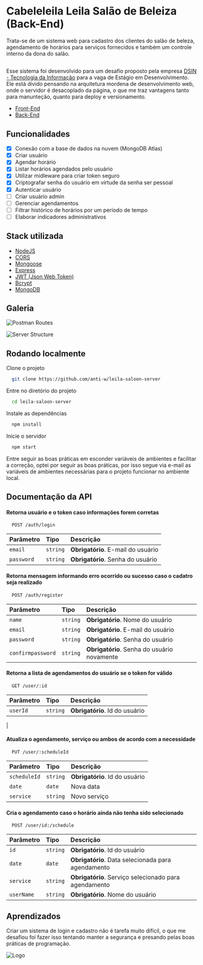 
# Cabeleleila Leila Salão de Beleiza (Back-End)

Trata-se de um sistema web para cadastro dos clientes do salão de beleza, agendamento de horários para serviços fornecidos e também um controle interno da dona do salão.


##

Esse sistema foi desenvolvido para um desafio proposto pela empresa [DSIN - Tecnologia da Informação](https://www.dsin.com.br/) para a vaga de Estágio em Desenvolvimento. Ele está divido pensando na arquitetura mordena de desenvolvimento web, onde o servidor é desacoplado da página, o que me traz vantagens tanto para manunteção, quanto para deploy e versionamento. 
- [Front-End](https://github.com/anti-w/leila-saloon-web)
- [Back-End](https://github.com/anti-w/leila-saloon-server)



## Funcionalidades

- [x]  Conexão com a base de dados na nuvem (MongoDB Atlas)
- [x]  Criar usuário
- [x]  Agendar horário
- [x]  Listar horários agendados pelo usuário
- [x]  Utilizar midleware para criar token seguro
- [x]  Criptografar senha do usuário em virtude da senha ser pessoal
- [x]  Autenticar usuário
- [ ]  Criar usuário admin
- [ ]  Gerenciar agendamentos
- [ ]  Filtrar histórico de horários por um período de tempo
- [ ]  Elaborar indicadores administrativos 

## Stack utilizada


- [NodeJS](https://nodejs.org/)
- [CORS](https://www.npmjs.com/package/cors)
- [Mongoose](https://mongoosejs.com/)
- [Express](https://expressjs.com/)
- [JWT (Json Web Token)](https://jwt.io/)
- [Bcrypt](https://www.npmjs.com/package/bcrypt)
- [MongoDB](https://www.mongodb.com/)

## Galeria

![Postman Routes](https://res.cloudinary.com/dscztnlqq/image/upload/v1659344817/leila-saloon/Postman%20routes.png)

![Server Structure](https://res.cloudinary.com/dscztnlqq/image/upload/v1659345661/leila-saloon/Captura_de_Tela_27_egq4yr.png)



## Rodando localmente

Clone o projeto

```bash
  git clone https://github.com/anti-w/leila-saloon-server
```

Entre no diretório do projeto

```bash
  cd leila-saloon-server
```

Instale as dependências

```bash
  npm install
```

Inicie o servidor

```bash
  npm start
```

Entre seguir as boas práticas em esconder variáveis de ambientes e facilitar a correção, optei por seguir as boas práticas, por isso segue via e-mail as variáveis de ambientes necessárias para o projeto funcionar no ambiente local.
## Documentação da API

#### Retorna usuário e o token caso informações forem corretas

```http
  POST /auth/login
```

| Parâmetro   | Tipo       | Descrição                           |
| :---------- | :--------- | :---------------------------------- |
| `email` | `string` | **Obrigatório**. E-mail do usuário |
| `password` | `string` | **Obrigatório**. Senha do usuário |

#### Retorna mensagem informando erro ocorrido ou sucesso caso o cadatro seja realizado

```http
  POST /auth/register
```

| Parâmetro   | Tipo       | Descrição                                   |
| :---------- | :--------- | :------------------------------------------ |
| `name`      | `string` | **Obrigatório**. Nome do usuário|
| `email`      | `string` | **Obrigatório**. E-mail do usuário |
| `password`      | `string` | **Obrigatório**. Senha do usuário |
| `confirmpassword`      | `string` | **Obrigatório**. Senha do usuário novamente |

#### Retorna a lista de agendamentos do usuário se o token for válido

```http
  GET /user/:id
```

| Parâmetro   | Tipo       | Descrição                                   |
| :---------- | :--------- | :------------------------------------------ |
| `userId`      | `string` | **Obrigatório**. Id do usuário|
|

#### Atualiza o agendamento, serviço ou ambos de acordo com a necessidade

```http
  PUT /user/:scheduleId
```

| Parâmetro   | Tipo       | Descrição                                   |
| :---------- | :--------- | :------------------------------------------ |
| `scheduleId`      | `string` | **Obrigatório**. Id do usuário|
| `date`      | `date` |  Nova data|
| `service`      | `string` |  Novo serviço|

#### Cria o agendamento caso o horário ainda não tenha sido selecionado

```http
  POST /user/id:/schedule
```

| Parâmetro   | Tipo       | Descrição                                   |
| :---------- | :--------- | :------------------------------------------ |
| `id`      | `string` | **Obrigatório**. Id do usuário|
| `date`      | `date` |  **Obrigatório**. Data selecionada para agendamento|
| `service`      | `string` |  **Obrigatório**. Serviço selecionado para agendamento|
| `userName`      | `string` |  **Obrigatório**. Nome do usuário|
 


## Aprendizados

Criar um sistema de login e cadastro não é tarefa muito difícil, o que me desafiou foi fazer isso tentando manter a segurança e presando pelas boas práticas de programação.

![Logo](https://www.univem.edu.br/storage/paginas/September2019/Marca%20DSIN%20Principal%20em%20Alta.jpg)

